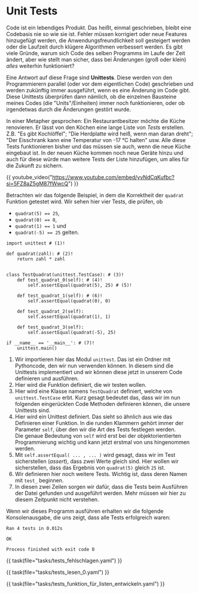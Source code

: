 # Unit Tests

Code ist ein lebendiges Produkt. Das heißt, einmal geschrieben, bleibt eine Codebasis nie so wie sie ist. 
Fehler müssen korrigiert oder neue Features hinzugefügt werden, die Anwendungsfreundlichkeit soll gesteigert werden
oder die Laufzeit durch klügere Algorithmen verbessert werden. Es gibt viele Gründe, warum sich Code des selben
Programms im Laufe der Zeit ändert, aber wie stellt man sicher, dass bei Änderungen (groß oder klein) *alles*
weiterhin funktioniert?

Eine Antwort auf diese Frage sind **Unittests**. Diese werden von den Programmierern parallel (oder vor dem 
eigentlichen Code) geschrieben und werden zukünftig immer ausgeführt, wenn es eine Änderung im Code gibt.
Diese Unittests überprüfen dann nämlich, ob die einzelnen Bausteine meines Codes (die "Units"/Einheiten) immer noch
funktionieren, oder ob irgendetwas durch die Änderungen gestört wurde.

In einer Metapher gesprochen: Ein Restaurantbesitzer möchte die Küche renovieren. Er lässt von den Köchen
eine lange Liste von *Tests* erstellen. Z.B. "Es gibt Kochlöffel"; "Die Herdplatte wird heiß, wenn man 
daran dreht"; "Der Eisschrank kann eine Temperatur von -17 °C halten" usw. Alle diese Tests funktionieren bisher
und das müssen sie auch, wenn die neue Küche eingebaut ist. In der neuen Küche kommen noch neue Geräte hinzu
und auch für diese würde man weitere Tests der Liste hinzufügen, um alles für die Zukunft zu sichern.

{{ youtube_video("https://www.youtube.com/embed/yvNdCqKufbc?si=5FZ8aZ5gM87fWwcQ") }}

Betrachten wir das folgende Beispiel, in dem die Korrektheit der `quadrat` Funktion getestet wird.
Wir sehen hier vier Tests, die prüfen, ob 

* `quadrat(5) == 25`,
* `quadrat(0) == 0`,
* `quadrat(1) == 1` und
* `quadrat(-5) == 25` gelten.

``` { .python hl_lines="9 12 15 18" }
import unittest # (1)!

def quadrat(zahl): # (2)!
    return zahl * zahl


class TestQuadrat(unittest.TestCase): # (3)!
    def test_quadrat_0(self): # (4)!
        self.assertEqual(quadrat(5), 25) # (5)!
        
    def test_quadrat_1(self): # (6)!
        self.assertEqual(quadrat(0), 0)
        
    def test_quadrat_2(self):
        self.assertEqual(quadrat(1), 1)
        
    def test_quadrat_3(self):
        self.assertEqual(quadrat(-5), 25)

if __name__ == '__main__': # (7)!
    unittest.main()
```

1. Wir importieren hier das Modul `unittest`. Das ist ein Ordner mit Pythoncode, den wir nun verwenden können. In diesem sind die Unittests implementiert und wir können diese jetzt in unserem Code definieren und ausführen.
2. Hier wird die Funktion definiert, die wir testen wollen.
3. Hier wird eine Klasse namens `TestQuadrat` definiert, welche von `unittest.TestCase` erbt. Kurz gesagt bedeutet das, dass wir im nun folgenden eingerückten Code Methoden definieren können, die unsere Unittests sind.
4. Hier wird ein Unittest definiert. Das sieht so ähnlich aus wie das Definieren einer Funktion. In die runden Klammern gehört immer der Parameter `self`, über den wir die Art des Tests festlegen werden.<br/>Die genaue Bedeutung von `self` wird erst bei der objektorientierten Programmierung wichtig und kann jetzt erstmal von uns hingenommen werden.
5. Mit `self.assertEqual( ... , ... )` wird gesagt, dass wir im Test sicherstellen (_assert_), dass zwei Werte gleich sind. Hier wollen wir sicherstellen, dass das Ergebnis von `quadrat(5)` gleich `25` ist. 
6. Wir definieren hier noch weitere Tests. Wichtig ist, dass deren Namen mit `test_` beginnen.
7. In diesen zwei Zeilen sorgen wir dafür, dass die Tests beim Ausführen der Datei gefunden und ausgeführt werden. Mehr müssen wir hier zu diesem Zeitpunkt nicht verstehen.

Wenn wir dieses Programm ausführen erhalten wir die folgende Konsolenausgabe, die uns zeigt, 
dass alle Tests erfolgreich waren:

```
Ran 4 tests in 0.012s

OK

Process finished with exit code 0
```

{{ task(file="tasks/tests_fehlschlagen.yaml") }}

{{ task(file="tasks/tests_lesen_0.yaml") }}

{{ task(file="tasks/tests_funktion_für_listen_entwickeln.yaml") }}
